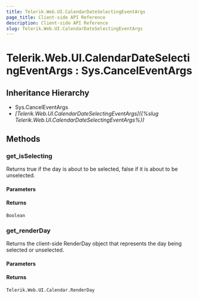 ```yaml
---
title: Telerik.Web.UI.CalendarDateSelectingEventArgs
page_title: Client-side API Reference
description: Client-side API Reference
slug: Telerik.Web.UI.CalendarDateSelectingEventArgs
---
```


# Telerik.Web.UI.CalendarDateSelectingEventArgs : Sys.CancelEventArgs 

## Inheritance Hierarchy

* Sys.CancelEventArgs
* *[Telerik.Web.UI.CalendarDateSelectingEventArgs]({%slug Telerik.Web.UI.CalendarDateSelectingEventArgs%})*

## Methods

###  get_isSelecting

Returns true if the day is about to be selected, false  if it is about to be unselected.

#### Parameters

#### Returns

`Boolean` 

###  get_renderDay

Returns the client-side RenderDay object that represents the day being selected or unselected.

#### Parameters

#### Returns

`Telerik.Web.UI.Calendar.RenderDay` 


